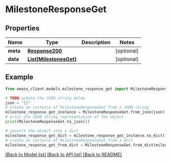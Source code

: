# MilestoneResponseGet


## Properties

Name | Type | Description | Notes
------------ | ------------- | ------------- | -------------
**meta** | [**Response200**](Response200.md) |  | [optional] 
**data** | [**List[MilestonesGet]**](MilestonesGet.md) |  | [optional] 

## Example

```python
from emass_client.models.milestone_response_get import MilestoneResponseGet

# TODO update the JSON string below
json = "{}"
# create an instance of MilestoneResponseGet from a JSON string
milestone_response_get_instance = MilestoneResponseGet.from_json(json)
# print the JSON string representation of the object
print(MilestoneResponseGet.to_json())

# convert the object into a dict
milestone_response_get_dict = milestone_response_get_instance.to_dict()
# create an instance of MilestoneResponseGet from a dict
milestone_response_get_from_dict = MilestoneResponseGet.from_dict(milestone_response_get_dict)
```
[[Back to Model list]](../README.md#documentation-for-models) [[Back to API list]](../README.md#documentation-for-api-endpoints) [[Back to README]](../README.md)


